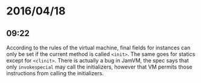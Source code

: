 # 2016/04/18

## 09:22

According to the rules of the virtual machine, final fields for instances can
only be set if the current method is called `<init>`. The same goes for statics
except for `<clinit>`. There is actually a bug in JamVM, the spec says that
only `invokespecial` may call the initializers, however that VM permits those
instructions from calling the initializers.

